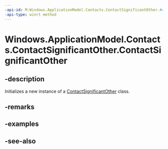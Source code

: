 ----api-id: M:Windows.ApplicationModel.Contacts.ContactSignificantOther.#ctor
-api-type: winrt method
---<!-- Method syntaxpublic ContactSignificantOther()--># Windows.ApplicationModel.Contacts.ContactSignificantOther.ContactSignificantOther## -descriptionInitializes a new instance of a [ContactSignificantOther](contactsignificantother.md) class.## -remarks## -examples## -see-also